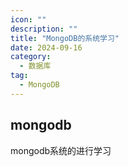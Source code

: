 ```yaml
---
icon: ""
description: ""
title: "MongoDB的系统学习"
date: 2024-09-16
category:
  - 数据库
tag:
  - MongoDB
---
```



## mongodb
mongodb系统的进行学习
